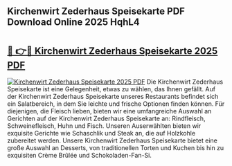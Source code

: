## Kirchenwirt Zederhaus Speisekarte PDF Download Online 2025 HqhL4

# <h2><a href="http://gcdy3l1.nevu.top/?p=Kirchenwirt+Zederhaus+Speisekarte">🔗 👉🔴 Kirchenwirt Zederhaus Speisekarte 2025 PDF</a></h2>

[![Kirchenwirt Zederhaus Speisekarte 2025 PDF](https://i.imgur.com/dBaPXMq.png)](http://gcdy3l1.nevu.top/?p=Kirchenwirt+Zederhaus+Speisekarte)
Die Kirchenwirt Zederhaus Speisekarte ist eine Gelegenheit, etwas zu wählen, das Ihnen gefällt. Auf der Kirchenwirt Zederhaus Speisekarte unseres Restaurants befindet sich ein Salatbereich, in dem Sie leichte und frische Optionen finden können. Für diejenigen, die Fleisch lieben, bieten wir eine umfangreiche Auswahl an Gerichten auf der Kirchenwirt Zederhaus Speisekarte an: Rindfleisch, Schweinefleisch, Huhn und Fisch. Unseren Auserwählten bieten wir exquisite Gerichte wie Schaschlik und Steak an, die auf Holzkohle zubereitet werden. Unsere Kirchenwirt Zederhaus Speisekarte bietet eine große Auswahl an Desserts, von traditionellen Torten und Kuchen bis hin zu exquisiten Crème Brûlée und Schokoladen-Fan-Si.
